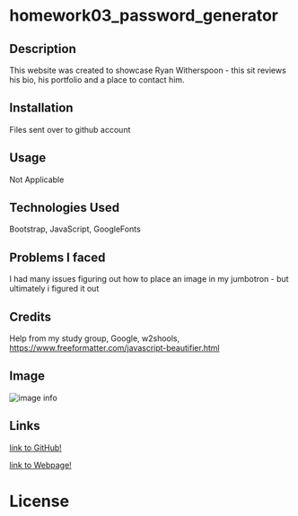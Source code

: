 # homework03_password_generator


## Description
This website was created to showcase Ryan Witherspoon - this sit reviews his bio, his portfolio and a place to contact him.

## Installation
Files sent over to github account 

## Usage
Not Applicable 

## Technologies Used

Bootstrap, JavaScript, GoogleFonts

## Problems I faced

I had many issues figuring out how to place an image in my jumbotron - but ultimately i figured it out

## Credits

Help from my study group, Google, w2shools, https://www.freeformatter.com/javascript-beautifier.html


## Image
![image info](./assets/images/homework02_screengrab.png)

## Links
[link to GitHub!](https://github.com/ryanwit/homework02_responsiveness_portfolio)

[link to Webpage!](https://ryanwit.github.io/homework02_responsiveness_portfolio/)


# License
